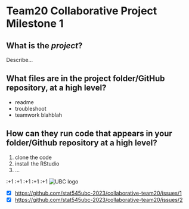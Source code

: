 # Team20 Collaborative Project Milestone 1
## What is the _project_?
Describe...

## What files are in the project folder/GitHub repository, at a high level?
* readme
* troubleshoot
* teamwork blahblah

## How can they run code that appears in your folder/Github repository at a high level?
1. clone the code
2. install the RStudio
3. ...

:+1 :+1 :+1 :+1 :+1
![UBC logo](/assets/UBC-log.jpg)
- [x] https://github.com/stat545ubc-2023/collaborative-team20/issues/1
- [x] https://github.com/stat545ubc-2023/collaborative-team20/issues/2
